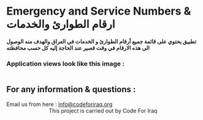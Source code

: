 # Emergency and Service Numbers & ارقام الطوارئ والخدمات 
#### تطبيق يحتوي على قائمة جميع أرقام الطوارئ و الخدمات في العراق والهدف منه الوصول الى هذه الارقام في وقت قصير عند الحاجة إليه كل حسب محافظته

### Application views look like this image : 
<img src="">
<br>
<h2> For any information & questions :</h2>
<div>
  Email us from here : <a href="mailto:info@codeforiraq.org">info@codeforiraq.org</a>
</div>

<div align="center">
This project is carried out by Code For Iraq
</div>
